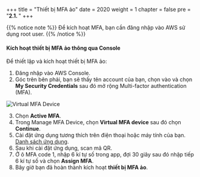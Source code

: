+++
title = "Thiết bị MFA ảo"
date = 2020
weight = 1
chapter = false
pre = "<b>2.1. </b>"
+++

{{% notice note %}}
Để kích hoạt MFA, bạn cần đăng nhập vào AWS sử dụng root user. 
{{% /notice %}}

#### Kích hoạt thiết bị MFA ảo thông qua Console

Để thiết lập và kích hoạt thiết bị MFA ảo:

1. Đăng nhập vào AWS Console.
2. Góc trên bên phải, bạn sẽ thấy tên account của bạn, chọn vào và chọn **My Security Credentials** sau đó mở rộng Multi-factor authentication (MFA).

![Virtual MFA Device](/images/1-account-setup/MySecurity.png?width=15pc)

3. Chọn **Active MFA**.
4. Trong Manage MFA Device, chọn **Virtual MFA device** sau đó chọn **Continue**.
5. Cài đặt ứng dụng tương thích trên điện thoại hoặc máy tính của bạn. [Danh sách ứng dụng](https://aws.amazon.com/iam/features/mfa/?audit=2019q1).
6. Sau khi cài đặt ứng dụng, scan mã QR.
7. Ở ô MFA code 1, nhập 6 kí tự số trong app, đợi 30 giây sau đó nhập tiếp 6 kí tự số và chọn **Assign MFA**.
8. Bây giờ bạn đã hoàn thành kích hoạt **thiết bị MFA ảo**.
